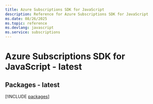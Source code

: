 ```yaml
---
title: Azure Subscriptions SDK for JavaScript
description: Reference for Azure Subscriptions SDK for JavaScript
ms.date: 08/26/2025
ms.topic: reference
ms.devlang: javascript
ms.service: subscriptions
---
```

# Azure Subscriptions SDK for JavaScript - latest
## Packages - latest
[!INCLUDE [packages](subscriptions-index.md)]